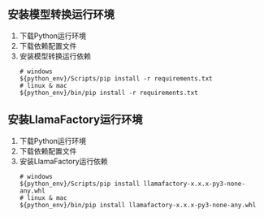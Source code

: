 ## 安装模型转换运行环境
1. 下载Python运行环境
2. 下载依赖配置文件
3. 安装模型转换运行依赖
    ```shell
    # windows
    ${python_env}/Scripts/pip install -r requirements.txt
    # linux & mac
    ${python_env}/bin/pip install -r requirements.txt
    ```
## 安装LlamaFactory运行环境
1. 下载Python运行环境
2. 下载依赖配置文件
3. 安装LlamaFactory运行依赖
    ```shell
    # windows
    ${python_env}/Scripts/pip install llamafactory-x.x.x-py3-none-any.whl
    # linux & mac
    ${python_env}/bin/pip install llamafactory-x.x.x-py3-none-any.whl
    ```